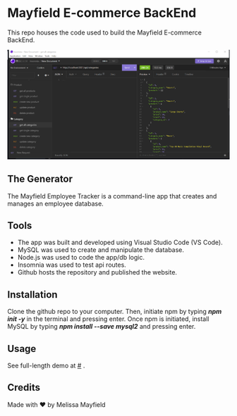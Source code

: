 # Mayfield E-commerce BackEnd 

This repo houses the code used to build the Mayfield E-commerce BackEnd.

![ecommerce-backend-insomnia-screenshot](./assets/images/ecommerce-backend-insomnia.png)

## The Generator

The Mayfield Employee Tracker is a command-line app that creates and manages an employee database.

## Tools

* The app was built and developed using Visual Studio Code (VS Code). 
* MySQL was used to create and manipulate the database. 
* Node.js was used to code the app/db logic.
* Insomnia was used to test api routes.
* Github hosts the repository and published the website.

## Installation

Clone the github repo to your computer. Then, initiate npm by typing ***npm init -y*** in the terminal and pressing enter. Once npm is initiated, install MySQL by typing ***npm install --save mysql2*** and pressing enter.

## Usage

See full-length demo at [#](#) .

## Credits

Made with ❤️ by Melissa Mayfield

